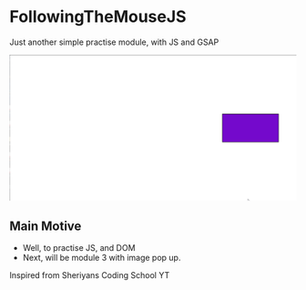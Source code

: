 # FollowingTheMouseJS
Just another simple practise module, with JS and GSAP

<img src="https://github.com/knilesh9/FollowingTheMouseJS/blob/main/media/demo.gif" alt="Demo" width="auto" height="auto">

## Main Motive
* Well, to practise JS, and DOM
* Next, will be module 3 with image pop up.

Inspired from Sheriyans Coding School YT
